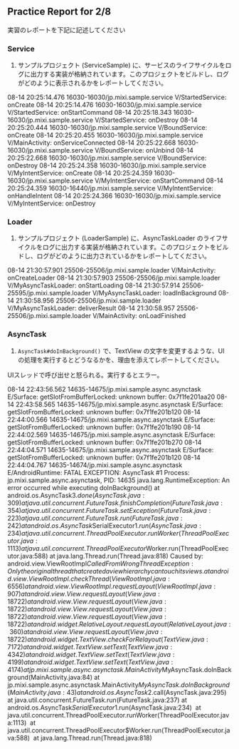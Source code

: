 Practice Report for 2/8
------

実習のレポートを下記に記述してください

### Service

1. サンプルプロジェクト (ServiceSample) に、サービスのライフサイクルをログに出力する実装が格納されています。このプロジェクトをビルドし、ログがどのように表示されるかをレポートしてください。

08-14 20:25:14.476 16030-16030/jp.mixi.sample.service V/StartedService: onCreate
08-14 20:25:14.476 16030-16030/jp.mixi.sample.service V/StartedService: onStartCommand
08-14 20:25:18.343 16030-16030/jp.mixi.sample.service V/StartedService: onDestroy
08-14 20:25:20.444 16030-16030/jp.mixi.sample.service V/BoundService: onCreate
08-14 20:25:20.455 16030-16030/jp.mixi.sample.service V/MainActivity: onServiceConnected
08-14 20:25:22.668 16030-16030/jp.mixi.sample.service V/BoundService: onUnbind
08-14 20:25:22.668 16030-16030/jp.mixi.sample.service V/BoundService: onDestroy
08-14 20:25:24.358 16030-16030/jp.mixi.sample.service V/MyIntentService: onCreate
08-14 20:25:24.359 16030-16030/jp.mixi.sample.service V/MyIntentService: onStartCommand
08-14 20:25:24.359 16030-16440/jp.mixi.sample.service V/MyIntentService: onHandleIntent
08-14 20:25:24.366 16030-16030/jp.mixi.sample.service V/MyIntentService: onDestroy


### Loader

1. サンプルプロジェクト (LoaderSample) に、AsyncTaskLoader のライフサイクルをログに出力する実装が格納されています。このプロジェクトをビルドし、ログがどのように出力されているかをレポートしてください。

08-14 21:30:57.901 25506-25506/jp.mixi.sample.loader V/MainActivity: onCreateLoader
08-14 21:30:57.903 25506-25506/jp.mixi.sample.loader V/MyAsyncTaskLoader: onStartLoading
08-14 21:30:57.914 25506-25595/jp.mixi.sample.loader V/MyAsyncTaskLoader: loadInBackground
08-14 21:30:58.956 25506-25506/jp.mixi.sample.loader V/MyAsyncTaskLoader: deliverResult
08-14 21:30:58.957 25506-25506/jp.mixi.sample.loader V/MainActivity: onLoadFinished


### AsyncTask

1. `AsyncTask#doInBackground()` で、TextView の文字を変更するような、UI の処理を実行するとどうなるかを、理由を添えてレポートしてください。

UIスレッドで呼び出せと怒られる。実行するとエラー。

08-14 22:43:56.562 14635-14675/jp.mixi.sample.async.asynctask E/Surface: getSlotFromBufferLocked: unknown buffer: 0x7f1fe201aa20
08-14 22:43:58.565 14635-14675/jp.mixi.sample.async.asynctask E/Surface: getSlotFromBufferLocked: unknown buffer: 0x7f1fe201b120
08-14 22:44:00.566 14635-14675/jp.mixi.sample.async.asynctask E/Surface: getSlotFromBufferLocked: unknown buffer: 0x7f1fe201b190
08-14 22:44:02.569 14635-14675/jp.mixi.sample.async.asynctask E/Surface: getSlotFromBufferLocked: unknown buffer: 0x7f1fe201b270
08-14 22:44:04.571 14635-14675/jp.mixi.sample.async.asynctask E/Surface: getSlotFromBufferLocked: unknown buffer: 0x7f1fe201b120
08-14 22:44:04.767 14635-14674/jp.mixi.sample.async.asynctask E/AndroidRuntime: FATAL EXCEPTION: AsyncTask #1
                                                                                Process: jp.mixi.sample.async.asynctask, PID: 14635
                                                                                java.lang.RuntimeException: An error occurred while executing doInBackground()
                                                                                    at android.os.AsyncTask$3.done(AsyncTask.java:309)
                                                                                    at java.util.concurrent.FutureTask.finishCompletion(FutureTask.java:354)
                                                                                    at java.util.concurrent.FutureTask.setException(FutureTask.java:223)
                                                                                    at java.util.concurrent.FutureTask.run(FutureTask.java:242)
                                                                                    at android.os.AsyncTask$SerialExecutor$1.run(AsyncTask.java:234)
                                                                                    at java.util.concurrent.ThreadPoolExecutor.runWorker(ThreadPoolExecutor.java:1113)
                                                                                    at java.util.concurrent.ThreadPoolExecutor$Worker.run(ThreadPoolExecutor.java:588)
                                                                                    at java.lang.Thread.run(Thread.java:818)
                                                                                 Caused by: android.view.ViewRootImpl$CalledFromWrongThreadException: Only the original thread that created a view hierarchy can touch its views.
                                                                                    at android.view.ViewRootImpl.checkThread(ViewRootImpl.java:6556)
                                                                                    at android.view.ViewRootImpl.requestLayout(ViewRootImpl.java:907)
                                                                                    at android.view.View.requestLayout(View.java:18722)
                                                                                    at android.view.View.requestLayout(View.java:18722)
                                                                                    at android.view.View.requestLayout(View.java:18722)
                                                                                    at android.view.View.requestLayout(View.java:18722)
                                                                                    at android.widget.RelativeLayout.requestLayout(RelativeLayout.java:360)
                                                                                    at android.view.View.requestLayout(View.java:18722)
                                                                                    at android.widget.TextView.checkForRelayout(TextView.java:7172)
                                                                                    at android.widget.TextView.setText(TextView.java:4342)
                                                                                    at android.widget.TextView.setText(TextView.java:4199)
                                                                                    at android.widget.TextView.setText(TextView.java:4174)
                                                                                    at jp.mixi.sample.async.asynctask.MainActivity$MyAsyncTask.doInBackground(MainActivity.java:84)
                                                                                    at jp.mixi.sample.async.asynctask.MainActivity$MyAsyncTask.doInBackground(MainActivity.java:43)
                                                                                    at android.os.AsyncTask$2.call(AsyncTask.java:295)
                                                                                    at java.util.concurrent.FutureTask.run(FutureTask.java:237)
                                                                                    at android.os.AsyncTask$SerialExecutor$1.run(AsyncTask.java:234) 
                                                                                    at java.util.concurrent.ThreadPoolExecutor.runWorker(ThreadPoolExecutor.java:1113) 
                                                                                    at java.util.concurrent.ThreadPoolExecutor$Worker.run(ThreadPoolExecutor.java:588) 
                                                                                    at java.lang.Thread.run(Thread.java:818) 
